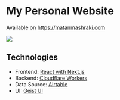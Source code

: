 # My Personal Website

Available on https://matanmashraki.com

<img src="http://assets.matanmashraki.com/website-preview.png"></img>

## Technologies
- Frontend: [React with Next.js](https://nextjs.org/)
- Backend: [Cloudflare Workers](https://workers.dev/)
- Data Source: [Airtable](https://airtable.com/)
- UI: [Geist UI](https://github.com/geist-org/react)